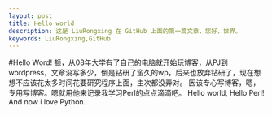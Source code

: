 ```yaml
---
layout: post
title: Hello world
description: 这是 LiuRongxing 在 GitHub 上面的第一篇文章，您好，世界。
keywords: LiuRongxing,GitHub
---
```

#Hello Word!
额，从08年大学有了自己的电脑就开始玩博客，从PJ到wordpress，文章没写多少，倒是钻研了蛮久的wp，后来也放弃钻研了，现在想想不应该花太多时间花要研究程序上面，主次都没弄对。
因该专心写博客，嗯，专用写博客。嗯就用他来记录我学习Perl的点点滴滴吧。
Hello world, Hello Perl!
And now i love Python.
